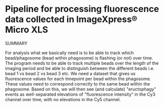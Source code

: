 # Pipeline for processing fluorescence data collected in ImageXpress® Micro XLS

SUMMARY

For analysis what we basically need is to be able to track which bead/phagosome (bead within phagosome) is flashing (or not) over time. The program needs to be able to track multiple beads over the length of the imaging period and be able to distinguish between the different beads i.e. bead 1 vs bead 2 vs bead 3 etc. We need a dataset that gives us fluorescence values for each timepoint per bead within the phagosome. These values need to correspond correctly to the same bead within the phagosome. Based on this, we will then see (and calculate) "eructophagy" events as well-separated elevations of "fluorescence intensity" in the Cy3 channel over time, with no elevations in the Cy5 channel.


